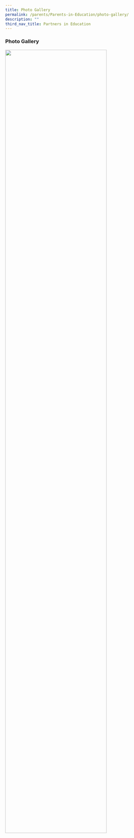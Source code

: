 ```yaml
---
title: Photo Gallery
permalink: /parents/Parents-in-Education/photo-gallery/
description: ""
third_nav_title: Partners in Education
---
```

### Photo Gallery

<img src="/images/par1.gif" style="width:80%">